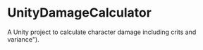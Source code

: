 # UnityDamageCalculator
A Unity project to calculate character damage including crits and variance").
